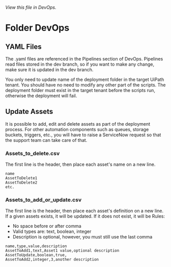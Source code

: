 _View this file in DevOps._


# Folder DevOps

## YAML Files
The .yaml files are referenced in the Pipelines section of DevOps. Pipelines read files stored in the dev branch, so if you want to make any change, make sure it is updated in the dev branch.

You only need to update name of the deployment folder in the target UiPath tenant. You should have no need to modify any other part of the scripts. The deployment folder must exist in the target tenant before the scripts run, otherwise the deployment will fail.

## Update Assets
It is possible to add, edit and delete assets as part of the deployment process. For other automation components such as queues, storage buckets, triggers, etc., you will have to raise a ServiceNow request so that the support team can take care of that.

### Assets_to_delete.csv
The first line is the header, then place each asset's name on a new line.

```
name
AssetToDelete1
AssetToDelete2
etc.
```

### Assets_to_add_or_update.csv
The first line is the header, then place each asset's definition on a new line. If a given assets exists, it will be updated. If it does not exist, it will be
Rules:

 - No space before or after comma
 - Valid types are: text, boolean, integer
 - Description is optional, however, you must still use the last comma
```
name,type,value,description
AssetToAdd1,text,Asset1 value,optional description
AssetToUpdate,boolean,true,
AssetToAdd2,integer,3,another description
```

    
